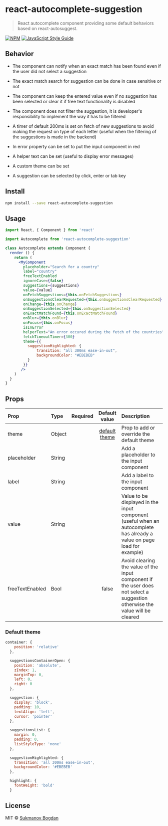 # react-autocomplete-suggestion

> React autocomplete component providing some default behaviors based on react-autosuggest.

[![NPM](https://img.shields.io/npm/v/react-autocomplete-suggestion.svg)](https://www.npmjs.com/package/react-autocomplete-suggestion) [![JavaScript Style Guide](https://img.shields.io/badge/code_style-standard-brightgreen.svg)](https://standardjs.com)

## Behavior

* The component can notify when an exact match has been found even if the user did not select a suggestion

* The exact match search for suggestion can be done in case sensitive or not

* The component can keep the entered value even if no suggestion has been selected or clear it if free text functionality is disabled

* The component does not filter the suggestion, it is developer's responsibility to implement the way it has to be filtered

* A timer of default 200ms is set on fetch of new suggestions to avoid making the request on type of each letter (useful when the filtering of the suggestions is made in the backend)
 
* In error property can be set to put the input component in red

* A helper text can be set (useful to display error messages) 

* A custom theme can be set

* A suggestion can be selected by click, enter or tab key

## Install

```bash
npm install --save react-autocomplete-suggestion
```

## Usage

```jsx
import React, { Component } from 'react'

import Autocomplete from 'react-autocomplete-suggestion'

class Autocomplete extends Component {
  render () {
    return (
      <MyComponent
        placeholder="Search for a country"
        label="country"
        freeTextEnabled
        ignoreCase={false}
        suggestions={suggestions}
        value={value}
        onFetchSuggestions={this.onFetchSuggestions}
        onSuggestionsClearRequested={this.onSuggestionsClearRequested}
        onChange={this.onChange}
        onSuggestionSelected={this.onSuggestionSelected}
        onExactMatchFound={this.onExactMatchFound}
        onBlur={this.onBlur}
        onFocus={this.onFocus}
        isInError
        helperText="An error occured during the fetch of the countries"
        fetchTimeoutTimer={300}
        theme={{
          suggestionHighlighted: {
              transition: "all 300ms ease-in-out",
              backgroundColor: "#EBEBEB"
          }
        }}
       />
    )
  }
}
```

## Props

| Prop | Type | Required | Default value | Description |
| :--- | :--- | :--- | :---: | :--- |
| theme | Object | | [default theme](#default-theme) | Prop to add or override the default theme |
| placeholder | String | | | Add a placeholder to the input component |
| label | String | | | Add a label to the input component |
| value | String | | | Value to be displayed in the input component (useful when an autocomplete has already a value on page load for example) |
| freeTextEnabled | Bool | | false | Avoid clearing the value of the input component if the user does not select a suggestion otherwise the value will be cleared |

<a name="default-theme"></a>
### Default theme

```jsx
container: {
    position: 'relative'
  },

  suggestionsContainerOpen: {
    position: 'absolute',
    zIndex: 1,
    marginTop: 0,
    left: 0,
    right: 0
  },

  suggestion: {
    display: 'block',
    padding: 10,
    textAlign: 'left',
    cursor: 'pointer'
  },

  suggestionsList: {
    margin: 0,
    padding: 0,
    listStyleType: 'none'
  },

  suggestionHighlighted: {
    transition: 'all 300ms ease-in-out',
    backgroundColor: '#EBEBEB'
  },

  highlight: {
    fontWeight: 'bold'
  }
```

## License

MIT © [Sukmanov Bogdan](https://github.com/boggiedan)
